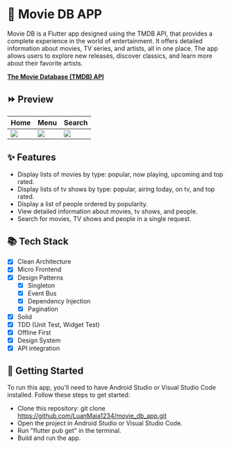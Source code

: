 # 🎥 Movie DB APP

Movie DB is a Flutter app designed using the TMDB API, that provides a complete experience in the world of entertainment. It offers detailed information about movies, TV series, and artists, all in one place. The app allows users to explore new releases, discover classics, and learn more about their favorite artists.

**[The Movie Database (TMDB) API](https://developer.themoviedb.org/docs/getting-started)**

## ⏩ Preview

Home | Menu | Search
------------- | ------------- | -------------
![](https://github.com/LuanMaia1234/movie_db_app/blob/master/assets/preview/home.gif?raw=true) | ![](https://github.com/LuanMaia1234/movie_db_app/blob/master/assets/preview/menu.gif?raw=true) | ![](https://github.com/LuanMaia1234/movie_db_app/blob/master/assets/preview/search.gif?raw=true)

## ✨ Features
 - Display lists of movies by type: popular, now playing, upcoming and top rated.
 - Display lists of tv shows by type: popular, airing today, on tv, and top rated.
 - Display a list of people ordered by popularity.
 - View detailed information about movies, tv shows, and people.
 - Search for movies, TV shows and people in a single request.

## 📚 Tech Stack

- [X] Clean Architecture
- [X] Micro Frontend
- [X] Design Patterns
    - [X] Singleton
    - [X] Event Bus
    - [X] Dependency Injection
    - [X] Pagination 
- [X] Solid
- [X] TDD (Unit Test, Widget Test)
- [X] Offline First
- [X] Design System
- [X] API integration

## 🚀 Getting Started

To run this app, you'll need to have Android Studio or Visual Studio Code installed. Follow these steps to get started:

 - Clone this repository: git clone https://github.com/LuanMaia1234/movie_db_app.git
 - Open the project in Android Studio or Visual Studio Code.
 - Run "flutter pub get" in the terminal.
 - Build and run the app.
